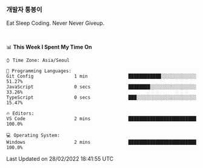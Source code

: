 ### 개발자 통붕이
Eat Sleep Coding.
Never Never Giveup.

<br/>

<!--START_SECTION:waka-->
📊 **This Week I Spent My Time On** 

```text
⌚︎ Time Zone: Asia/Seoul

💬 Programming Languages: 
Git Config               1 min               ████████████░░░░░░░░░░░░░   51.27% 
JavaScript               0 secs              ████████░░░░░░░░░░░░░░░░░   33.26% 
TypeScript               0 secs              ███░░░░░░░░░░░░░░░░░░░░░░   15.47%

🔥 Editors: 
VS Code                  2 mins              █████████████████████████   100.0%

💻 Operating System: 
Windows                  2 mins              █████████████████████████   100.0%

```


 Last Updated on 28/02/2022 18:41:55 UTC
<!--END_SECTION:waka-->
